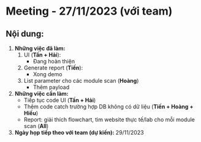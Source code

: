 # Meeting - 27/11/2023 (với team)
## Nội dung:
1. **Những việc đã làm:**
    1. UI (**Tấn + Hải**):
        - Đang hoàn thiện
    2. Generate report (**Tiến**):
        - Xong demo
    3. List parameter cho các module scan (**Hoàng**)
        - Thêm payload
2. **Những việc cần làm:**
    - Tiếp tục code UI (**Tấn + Hải**)
    - Thêm code catch trường hợp DB không có dữ liệu (**Tiến + Hoàng + Hiếu**)
    - Report: giải thích flowchart, tìm website thực tế/lab cho mỗi module scan (**All**)
3. **Ngày họp tiếp theo với team (dự kiến):** 29/11/2023
